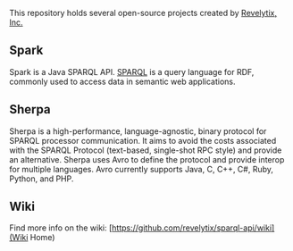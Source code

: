 This repository holds several open-source projects created by [Revelytix, Inc.](http://revelytix.com)

## Spark

Spark is a Java SPARQL API. [SPARQL](http://www.w3.org/TR/sparql11-query/) is a query language for RDF, commonly used to access data in semantic web applications.


## Sherpa

Sherpa is a high-performance, language-agnostic, binary protocol for SPARQL processor communication. It aims to avoid the costs associated with the SPARQL Protocol (text-based, single-shot RPC style) and provide an alternative. Sherpa uses Avro to define the protocol and provide interop for multiple languages. Avro currently supports Java, C, C++, C#, Ruby, Python, and PHP.

## Wiki 

Find more info on the wiki: [https://github.com/revelytix/sparql-api/wiki](Wiki Home)

